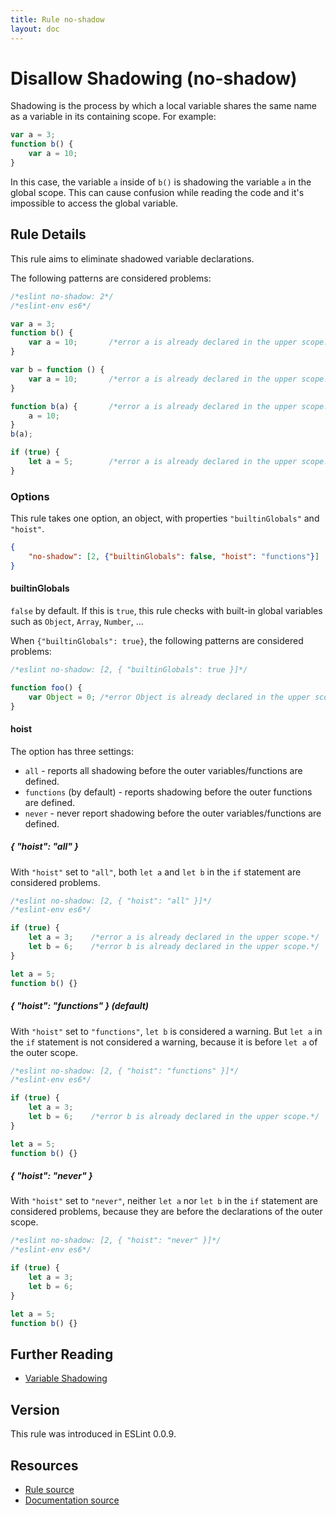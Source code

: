 ```yaml
---
title: Rule no-shadow
layout: doc
---
```

<!-- Note: No pull requests accepted for this file. See README.md in the root directory for details. -->
# Disallow Shadowing (no-shadow)

Shadowing is the process by which a local variable shares the same name as a variable in its containing scope. For example:

```js
var a = 3;
function b() {
    var a = 10;
}
```

In this case, the variable `a` inside of `b()` is shadowing the variable `a` in the global scope. This can cause confusion while reading the code and it's impossible to access the global variable.

## Rule Details

This rule aims to eliminate shadowed variable declarations.

The following patterns are considered problems:

```js
/*eslint no-shadow: 2*/
/*eslint-env es6*/

var a = 3;
function b() {
    var a = 10;       /*error a is already declared in the upper scope.*/
}

var b = function () {
    var a = 10;       /*error a is already declared in the upper scope.*/
}

function b(a) {       /*error a is already declared in the upper scope.*/
    a = 10;
}
b(a);

if (true) {
    let a = 5;        /*error a is already declared in the upper scope.*/
}
```

### Options

This rule takes one option, an object, with properties `"builtinGlobals"` and `"hoist"`.

```json
{
    "no-shadow": [2, {"builtinGlobals": false, "hoist": "functions"}]
}
```

#### builtinGlobals

`false` by default.
If this is `true`, this rule checks with built-in global variables such as `Object`, `Array`, `Number`, ...

When `{"builtinGlobals": true}`, the following patterns are considered problems:

```js
/*eslint no-shadow: [2, { "builtinGlobals": true }]*/

function foo() {
    var Object = 0; /*error Object is already declared in the upper scope.*/
}
```

#### hoist

The option has three settings:

* `all` - reports all shadowing before the outer variables/functions are defined.
* `functions` (by default) - reports shadowing before the outer functions are defined.
* `never` - never report shadowing before the outer variables/functions are defined.

##### { "hoist": "all" }

With `"hoist"` set to `"all"`, both `let a` and `let b` in the `if` statement are considered problems.

```js
/*eslint no-shadow: [2, { "hoist": "all" }]*/
/*eslint-env es6*/

if (true) {
    let a = 3;    /*error a is already declared in the upper scope.*/
    let b = 6;    /*error b is already declared in the upper scope.*/
}

let a = 5;
function b() {}
```

##### { "hoist": "functions" } (default)

With `"hoist"` set to `"functions"`, `let b` is considered a warning. But `let a` in the `if` statement is not considered a warning, because it is before `let a` of the outer scope.

```js
/*eslint no-shadow: [2, { "hoist": "functions" }]*/
/*eslint-env es6*/

if (true) {
    let a = 3;
    let b = 6;    /*error b is already declared in the upper scope.*/
}

let a = 5;
function b() {}
```

##### { "hoist": "never" }

With `"hoist"` set to `"never"`, neither `let a` nor `let b` in the `if` statement are considered problems, because they are before the declarations of the outer scope.

```js
/*eslint no-shadow: [2, { "hoist": "never" }]*/
/*eslint-env es6*/

if (true) {
    let a = 3;
    let b = 6;
}

let a = 5;
function b() {}
```


## Further Reading

* [Variable Shadowing](http://en.wikipedia.org/wiki/Variable_shadowing)

## Version

This rule was introduced in ESLint 0.0.9.

## Resources

* [Rule source](https://github.com/eslint/eslint/tree/master/lib/rules/no-shadow.js)
* [Documentation source](https://github.com/eslint/eslint/tree/master/docs/rules/no-shadow.md)
